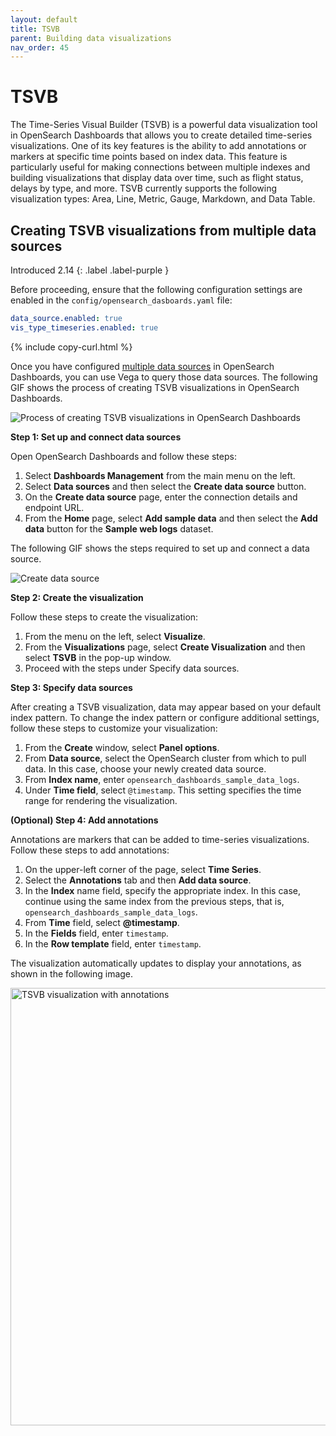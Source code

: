 ```yaml
---
layout: default
title: TSVB
parent: Building data visualizations
nav_order: 45
---
```


# TSVB

The Time-Series Visual Builder (TSVB) is a powerful data visualization tool in OpenSearch Dashboards that allows you to create detailed time-series visualizations. One of its key features is the ability to add annotations or markers at specific time points based on index data. This feature is particularly useful for making connections between multiple indexes and building visualizations that display data over time, such as flight status, delays by type, and more. TSVB currently supports the following visualization types: Area, Line, Metric, Gauge, Markdown, and Data Table.

## Creating TSVB visualizations from multiple data sources
Introduced 2.14
{: .label .label-purple }

Before proceeding, ensure that the following configuration settings are enabled in the `config/opensearch_dasboards.yaml` file:

```yaml
data_source.enabled: true
vis_type_timeseries.enabled: true
```
{% include copy-curl.html %}

Once you have configured [multiple data sources]({{site.url}}{{site.baseurl}}/dashboards/management/multi-data-sources/) in OpenSearch Dashboards, you can use Vega to query those data sources. The following GIF shows the process of creating TSVB visualizations in OpenSearch Dashboards.

![Process of creating TSVB visualizations in OpenSearch Dashboards]({{site.url}}{{site.baseurl}}/images/dashboards/configure-tsvb.gif)

**Step 1: Set up and connect data sources**

Open OpenSearch Dashboards and follow these steps:

1. Select **Dashboards Management** from the main menu on the left.
2. Select **Data sources** and then select the **Create data source** button.
3. On the **Create data source** page, enter the connection details and endpoint URL.
4. From the **Home** page, select **Add sample data** and then select the **Add data** button for the **Sample web logs** dataset.

The following GIF shows the steps required to set up and connect a data source.

![Create data source]({{site.url}}{{site.baseurl}}/images/dashboards/create-datasource.gif)

**Step 2: Create the visualization**

Follow these steps to create the visualization:

1. From the menu on the left, select **Visualize**.
2. From the **Visualizations** page, select **Create Visualization** and then select **TSVB** in the pop-up window.
3. Proceed with the steps under Specify data sources.

**Step 3: Specify data sources**

After creating a TSVB visualization, data may appear based on your default index pattern. To change the index pattern or configure additional settings, follow these steps to customize your visualization:

1. From the **Create** window, select **Panel options**.
2. From **Data source**, select the OpenSearch cluster from which to pull data. In this case, choose your newly created data source.
3. From **Index name**, enter `opensearch_dashboards_sample_data_logs`.
4. Under **Time field**, select `@timestamp`. This setting specifies the time range for rendering the visualization.

**(Optional) Step 4: Add annotations**

Annotations are markers that can be added to time-series visualizations. Follow these steps to add annotations:

1. On the upper-left corner of the page, select **Time Series**.
2. Select the **Annotations** tab and then **Add data source**.
3. In the **Index** name field, specify the appropriate index. In this case, continue using the same index from the previous steps, that is, `opensearch_dashboards_sample_data_logs`.
4. From **Time** field, select **@timestamp**.
5. In the **Fields** field, enter `timestamp`.
6. In the **Row template** field, enter `timestamp`.

The visualization automatically updates to display your annotations, as shown in the following image.

  <img src="{{site.url}}{{site.baseurl}}/images/dashboards/tsvb-with-annotations.png" alt="TSVB visualization with annotations" width="700"/>
